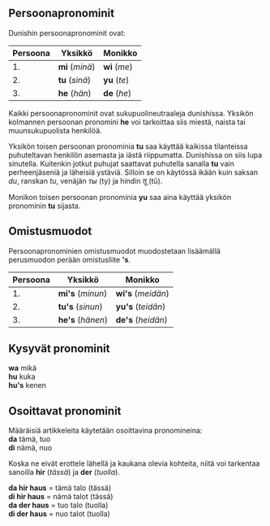 ## Persoonapronominit

Dunishin persoonapronominit ovat:

|Persoona| Yksikkö              | Monikko            |
|--------|----------------------|--------------------|
| 1.     | **mi** (_minä_)      | **wi** (_me_)      |
| 2.     | **tu** (_sinä_)      | **yu** (_te_)      |
| 3.     | **he** (_hän_)       | **de** (_he_)      |

Kaikki persoonapronominit ovat sukupuolineutraaleja dunishissa.
Yksikön kolmannen persoonan pronomini **he** voi tarkoittaa siis miestä, naista tai muunsukupuolista henkilöä.

Yksikön toisen persoonan pronominia **tu** saa käyttää kaikissa tilanteissa
puhuteltavan henkilön asemasta ja iästä riippumatta.
Dunishissa on siis lupa sinutella.
Kuitenkin jotkut puhujat saattavat puhutella sanalla **tu** vain perheenjäseniä ja läheisiä ystäviä.
Silloin se on käytössä ikään kuin saksan _du_, ranskan _tu_, venäjän _ты_ (ty) ja hindin तू (tū).

Monikon toisen persoonan pronominia **yu** saa aina käyttää
yksikön pronominin **tu** sijasta.


## Omistusmuodot

Persoonapronominien omistusmuodot muodostetaan lisäämällä perusmuodon perään
omistusliite **'s**.

|Persoona| Yksikkö              | Monikko              |
|--------|----------------------|----------------------|
| 1.     | **mi's** (_minun_)   | **wi's** (_meidän_)  |
| 2.     | **tu's** (_sinun_)   | **yu's** (_teidän_)  |
| 3.     | **he's** (_hänen_)   | **de's** (_heidän_)  |


## Kysyvät pronominit

**wa**
mikä  
**hu**
kuka  
**hu's**
kenen


## Osoittavat pronominit

Määräisiä artikkeleita käytetään osoittavina pronomineina:  
**da**
tämä, tuo  
**di**
nämä, nuo

Koska ne eivät erottele lähellä ja kaukana olevia kohteita,
niitä voi tarkentaa sanoilla
**hir**
(_tässä_) ja
**der**
(_tuolla_).

**da hir haus**
= tämä talo (tässä)  
**di hir haus**
= nämä talot (tässä)  
**da der haus**
= tuo talo (tuolla)  
**di der haus**
= nuo talot (tuolla)

